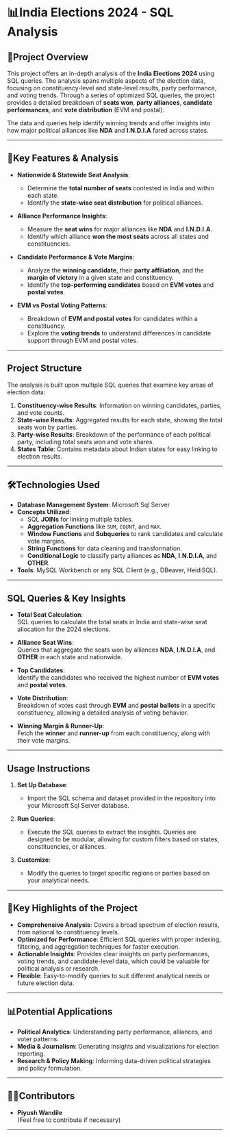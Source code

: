 # 📊**India Elections 2024 - SQL Analysis**

## 🚀**Project Overview**
This project offers an in-depth analysis of the **India Elections 2024** using SQL queries. The analysis spans multiple aspects of the election data, focusing on constituency-level and state-level results, party performance, and voting trends. Through a series of optimized SQL queries, the project provides a detailed breakdown of **seats won**, **party alliances**, **candidate performances**, and **vote distribution** (EVM and postal).

The data and queries help identify winning trends and offer insights into how major political alliances like **NDA** and **I.N.D.I.A** fared across states.

---

## 📝**Key Features & Analysis**
- **Nationwide & Statewide Seat Analysis**:  
  - Determine the **total number of seats** contested in India and within each state.
  - Identify the **state-wise seat distribution** for political alliances.

- **Alliance Performance Insights**:  
  - Measure the **seat wins** for major alliances like **NDA** and **I.N.D.I.A**.
  - Identify which alliance **won the most seats** across all states and constituencies.

- **Candidate Performance & Vote Margins**:  
  - Analyze the **winning candidate**, their **party affiliation**, and the **margin of victory** in a given state and constituency.
  - Identify the **top-performing candidates** based on **EVM votes** and **postal votes**.

- **EVM vs Postal Voting Patterns**:  
  - Breakdown of **EVM and postal votes** for candidates within a constituency.
  - Explore the **voting trends** to understand differences in candidate support through EVM and postal votes.

---

## **Project Structure**
The analysis is built upon multiple SQL queries that examine key areas of election data:

1. **Constituency-wise Results**: Information on winning candidates, parties, and vote counts.
2. **State-wise Results**: Aggregated results for each state, showing the total seats won by parties.
3. **Party-wise Results**: Breakdown of the performance of each political party, including total seats won and vote shares.
4. **States Table**: Contains metadata about Indian states for easy linking to election results.

---

## 🛠️**Technologies Used**
- **Database Management System**: Microsoft Sql Server 
- **Concepts Utilized**:
  - SQL **JOINs** for linking multiple tables.
  - **Aggregation Functions** like `SUM`, `COUNT`, and `MAX`.
  - **Window Functions** and **Subqueries** to rank candidates and calculate vote margins.
  - **String Functions** for data cleaning and transformation.
  - **Conditional Logic** to classify party alliances as **NDA**, **I.N.D.I.A**, and **OTHER**.
- **Tools**: MySQL Workbench or any SQL Client (e.g., DBeaver, HeidiSQL).

---

## **SQL Queries & Key Insights**
- **Total Seat Calculation**:  
  SQL queries to calculate the total seats in India and state-wise seat allocation for the 2024 elections.
  
- **Alliance Seat Wins**:  
  Queries that aggregate the seats won by alliances **NDA**, **I.N.D.I.A**, and **OTHER** in each state and nationwide.

- **Top Candidates**:  
  Identify the candidates who received the highest number of **EVM votes** and **postal votes**.

- **Vote Distribution**:  
  Breakdown of votes cast through **EVM** and **postal ballots** in a specific constituency, allowing a detailed analysis of voting behavior.

- **Winning Margin & Runner-Up**:  
  Fetch the **winner** and **runner-up** from each constituency, along with their vote margins.

---

## **Usage Instructions**
1. **Set Up Database**:
   - Import the SQL schema and dataset provided in the repository into your Microsoft Sql Server database.
   
2. **Run Queries**:
   - Execute the SQL queries to extract the insights. Queries are designed to be modular, allowing for custom filters based on states, constituencies, or alliances.
   
3. **Customize**:
   - Modify the queries to target specific regions or parties based on your analytical needs.

---

## 📝**Key Highlights of the Project**
- **Comprehensive Analysis**: Covers a broad spectrum of election results, from national to constituency levels.
- **Optimized for Performance**: Efficient SQL queries with proper indexing, filtering, and aggregation techniques for faster execution.
- **Actionable Insights**: Provides clear insights on party performances, voting trends, and candidate-level data, which could be valuable for political analysis or research.
- **Flexible**: Easy-to-modify queries to suit different analytical needs or future election data.

---

## 📊**Potential Applications**
- **Political Analytics**: Understanding party performance, alliances, and voter patterns.
- **Media & Journalism**: Generating insights and visualizations for election reporting.
- **Research & Policy Making**: Informing data-driven political strategies and policy formulation.

---

## 🧑‍💻**Contributors**
- **Piyush Wandile**  
  (Feel free to contribute if necessary)
  
---
